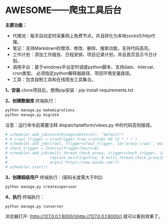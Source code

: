 # AWESOME——爬虫工具后台
**主要功能：**
 - 代理池：每天自动定时采集网上免费节点，并且转化为本地socks5/http代理。
 - 笔记：支持Markdown的增添、修改、删除、搜索功能，支持代码高亮。
 - 工作计划：添加工作报告、日程安排、项目记录计划，并且首页显示今日计划。
 - 调用平台：基于windows平台定时调度python脚本、支持date、interval、cron类型。
   必须指定python解释器路径、项目环境变量路径。
 - 工具：包含自制工具和在线爬虫工具集合。

**1、安装**
clone项目后，使用pip安装：pip install requirements.txt

**2、创建数据库**
终端执行：
```bash
python manage.py makemigrations
python manage.py migrate
```
注意：运行命令前需要注释 dispatchplatform/views.py 中的代码否则报错。
```python
# scheduler.add_jobstore(DjangoJobStore(), "default")  
# # crawl_trigger = CronTrigger.from_crontab('00 12 * * *')  
# scheduler.add_job(crawl, trigger=crawl_trigger, id='proxy_crawl', max_instances=5, replace_existing=True)  
# check_trigger = IntervalTrigger(hours=6)  
# scheduler.add_job(multi_thread_check_proxy, trigger=check_trigger, id='proxy_check', max_instances=5,  
#                   replace_existing=True, # multi_thread_check_proxy方法我已经注释掉  
#                   args=['https://www.baidu.com'])  
# scheduler.start()
```
**3、创建超级用户**
终端执行：(密码长度需大于8位)
```bash
python manage.py createsuperuser
```
**4、执行**
终端执行：
```bash
python manage.py runserver
```
浏览器打开: [http://127.0.0.1:8000/](http://127.0.0.1:8000/) 就可以看到效果了。
